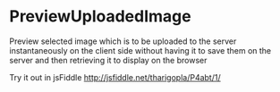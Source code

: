 PreviewUploadedImage
====================

Preview selected image which is to be uploaded to the server instantaneously on the client side without having it to save them on the server and then retrieving it to display on the browser

Try it out in jsFiddle
http://jsfiddle.net/tharigopla/P4abt/1/